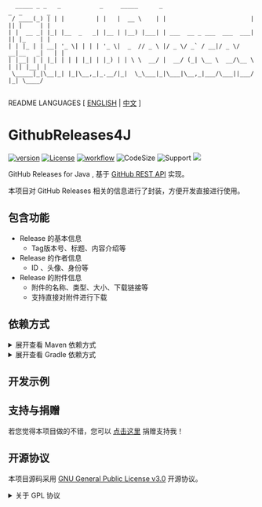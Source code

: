 ```text
  _____ _ _   _           _     _____      _                          _  _       _ 
 / ____(_) | | |         | |   |  __ \    | |                        | || |     | |
| |  __ _| |_| |__  _   _| |__ | |__) |___| | ___  __ _ ___  ___  ___| || |_    | |
| | |_ | | __| '_ \| | | | '_ \|  _  // _ \ |/ _ \/ _` / __|/ _ \/ __|__   _|   | |
| |__| | | |_| | | | |_| | |_) | | \ \  __/ |  __/ (_| \__ \  __/\__ \  | || |__| |
 \_____|_|\__|_| |_|\__,_|_.__/|_|  \_\___|_|\___|\__,_|___/\___||___/  |_| \____/ 
                                                
```

README LANGUAGES [ [ENGLISH](README_enUS.md) | [中文](README.md) ]

# GithubReleases4J

[![version](https://img.shields.io/github/v/release/CarmJos/GithubPM)](https://github.com/CarmJos/GithubPM/releases)
[![License](https://img.shields.io/github/license/CarmJos/GithubPM)](https://opensource.org/licenses/GPL-3.0)
[![workflow](https://github.com/CarmJos/GithubPM/actions/workflows/maven.yml/badge.svg?branch=master)](https://github.com/CarmJos/GithubPM/actions/workflows/maven.yml)
![CodeSize](https://img.shields.io/github/languages/code-size/CarmJos/GithubPM)
![Support](https://img.shields.io/badge/Minecraft-Java%201.16--Latest-green)
![](https://visitor-badge.glitch.me/badge?page_id=GithubPM.readme)

GitHub Releases for Java , 基于 [GitHub REST API](https://docs.github.com/cn/rest/reference/releases) 实现。

本项目对 GitHub Releases 相关的信息进行了封装，方便开发直接进行使用。

## 包含功能

- Release 的基本信息
  - Tag版本号、标题、内容介绍等
- Release 的作者信息
  - ID 、头像、身份等
- Release 的附件信息
  - 附件的名称、类型、大小、下载链接等
  - 支持直接对附件进行下载

## 依赖方式

<details>
<summary>展开查看 Maven 依赖方式</summary>

```xml

<project>
    <repositories>
        <repository>
            <!--采用github依赖库，安全稳定，但需要配置 (推荐)-->
            <id>GithubReleases4J</id>
            <name>GitHub Packages</name>
            <url>https://maven.pkg.github.com/CarmJos/GithubReleases4J</url>
        </repository>
        <repository>
            <!--采用我的私人依赖库，简单方便，但可能因为变故而无法使用-->
            <id>carm-repo</id>
            <name>Carm's Repo</name>
            <url>https://repo.carm.cc/repository/maven-public/</url>
        </repository>
    </repositories>

    <dependencies>
        <dependency>
            <groupId>cc.carm.lib</groupId>
            <artifactId>githubreleases4j</artifactId>
            <version>[LATEST RELEASE]</version>
            <scope>compile</scope>
        </dependency>
    </dependencies>
    
</project>
```

</details>

<details>
<summary>展开查看 Gradle 依赖方式</summary>

```groovy
repositories {
    // 采用github依赖库，安全稳定，但需要配置 (推荐)
    maven { url 'https://maven.pkg.github.com/CarmJos/GithubReleases4J' }

    // 采用我的私人依赖库，简单方便，但可能因为变故而无法使用
    maven { url 'https://repo.carm.cc/repository/maven-public/' }
}

dependencies {
    api "cc.carm.lib:githubreleases4j:[LATEST RELEASE]"
}
```

</details>

## 开发示例



## 支持与捐赠

若您觉得本项目做的不错，您可以 [点击这里](https://donate.carm.cc) 捐赠支持我！

## 开源协议

本项目源码采用 [GNU General Public License v3.0](https://opensource.org/licenses/GPL-3.0) 开源协议。

<details>
<summary>关于 GPL 协议</summary>

> GNU General Public Licence (GPL) 有可能是开源界最常用的许可模式。GPL 保证了所有开发者的权利，同时为使用者提供了足够的复制，分发，修改的权利：
>
> #### 可自由复制
> 你可以将软件复制到你的电脑，你客户的电脑，或者任何地方。复制份数没有任何限制。
> #### 可自由分发
> 在你的网站提供下载，拷贝到U盘送人，或者将源代码打印出来从窗户扔出去（环保起见，请别这样做）。
> #### 可以用来盈利
> 你可以在分发软件的时候收费，但你必须在收费前向你的客户提供该软件的 GNU GPL 许可协议，以便让他们知道，他们可以从别的渠道免费得到这份软件，以及你收费的理由。
> #### 可自由修改
> 如果你想添加或删除某个功能，没问题，如果你想在别的项目中使用部分代码，也没问题，唯一的要求是，使用了这段代码的项目也必须使用 GPL 协议。
>
> 需要注意的是，分发的时候，需要明确提供源代码和二进制文件，另外，用于某些程序的某些协议有一些问题和限制，你可以看一下 @PierreJoye 写的 Practical Guide to GPL Compliance 一文。使用 GPL 协议，你必须在源代码代码中包含相应信息，以及协议本身。
>
> *以上文字来自 [五种开源协议GPL,LGPL,BSD,MIT,Apache](https://www.oschina.net/question/54100_9455) 。*
</details>
